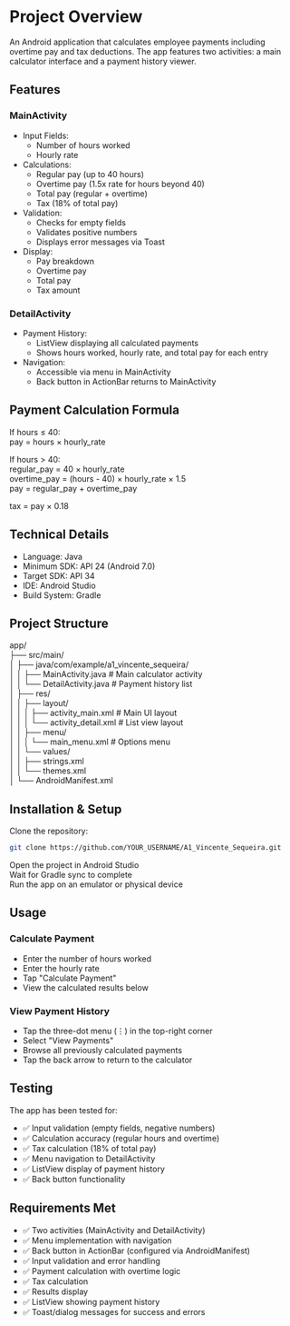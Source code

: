 # Project Overview
An Android application that calculates employee payments including overtime pay and tax deductions. The app features two activities: a main calculator interface and a payment history viewer.

## Features

### MainActivity
- Input Fields:
  - Number of hours worked
  - Hourly rate
- Calculations:
  - Regular pay (up to 40 hours)
  - Overtime pay (1.5x rate for hours beyond 40)
  - Total pay (regular + overtime)
  - Tax (18% of total pay)
- Validation:
  - Checks for empty fields
  - Validates positive numbers
  - Displays error messages via Toast
- Display:
  - Pay breakdown
  - Overtime pay
  - Total pay
  - Tax amount

### DetailActivity
- Payment History:
  - ListView displaying all calculated payments
  - Shows hours worked, hourly rate, and total pay for each entry
- Navigation:
  - Accessible via menu in MainActivity
  - Back button in ActionBar returns to MainActivity

## Payment Calculation Formula
If hours ≤ 40:  
    pay = hours × hourly_rate

If hours > 40:  
    regular_pay = 40 × hourly_rate  
    overtime_pay = (hours - 40) × hourly_rate × 1.5  
    pay = regular_pay + overtime_pay

tax = pay × 0.18

## Technical Details
- Language: Java
- Minimum SDK: API 24 (Android 7.0)
- Target SDK: API 34
- IDE: Android Studio
- Build System: Gradle

## Project Structure
app/  
├── src/main/  
│   ├── java/com/example/a1_vincente_sequeira/  
│   │   ├── MainActivity.java          # Main calculator activity  
│   │   └── DetailActivity.java        # Payment history list  
│   ├── res/  
│   │   ├── layout/  
│   │   │   ├── activity_main.xml      # Main UI layout  
│   │   │   └── activity_detail.xml    # List view layout  
│   │   ├── menu/  
│   │   │   └── main_menu.xml          # Options menu  
│   │   └── values/  
│   │       ├── strings.xml  
│   │       └── themes.xml  
│   └── AndroidManifest.xml

## Installation & Setup
Clone the repository:
```bash
git clone https://github.com/YOUR_USERNAME/A1_Vincente_Sequeira.git
```
Open the project in Android Studio  
Wait for Gradle sync to complete  
Run the app on an emulator or physical device

## Usage
### Calculate Payment
- Enter the number of hours worked
- Enter the hourly rate
- Tap "Calculate Payment"
- View the calculated results below

### View Payment History
- Tap the three-dot menu (⋮) in the top-right corner
- Select "View Payments"
- Browse all previously calculated payments
- Tap the back arrow to return to the calculator

## Testing
The app has been tested for:
- ✅ Input validation (empty fields, negative numbers)
- ✅ Calculation accuracy (regular hours and overtime)
- ✅ Tax calculation (18% of total pay)
- ✅ Menu navigation to DetailActivity
- ✅ ListView display of payment history
- ✅ Back button functionality

## Requirements Met
- ✅ Two activities (MainActivity and DetailActivity)
- ✅ Menu implementation with navigation
- ✅ Back button in ActionBar (configured via AndroidManifest)
- ✅ Input validation and error handling
- ✅ Payment calculation with overtime logic
- ✅ Tax calculation
- ✅ Results display
- ✅ ListView showing payment history
- ✅ Toast/dialog messages for success and errors
